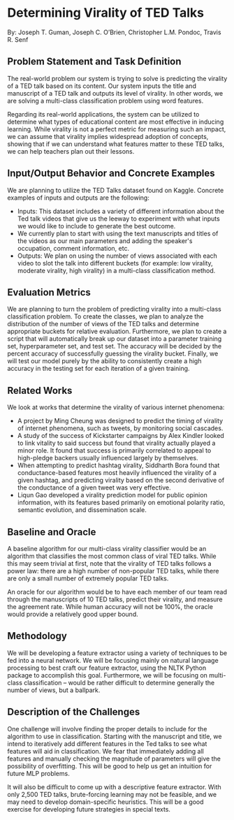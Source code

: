 # Determining Virality of TED Talks

By: Joseph T. Guman, Joseph C. O’Brien, Christopher L.M. Pondoc, Travis R. Senf

## Problem Statement and Task Definition
The real-world problem our system is trying to solve is predicting the virality of a TED talk based on its content. Our system inputs the title and manuscript of a TED talk and outputs its level of virality. In other words, we are solving a multi-class classification problem using word features.

Regarding its real-world applications, the system can be utilized to determine what types of educational content are most effective in inducing learning. While virality is not a perfect metric for measuring such an impact, we can assume that virality implies widespread adoption of concepts, showing that if we can understand what features matter to these TED talks, we can help teachers plan out their lessons.

## Input/Output Behavior and Concrete Examples
We are planning to utilize the TED Talks dataset found on Kaggle. Concrete examples of inputs and outputs are the following:
- Inputs: This dataset includes a variety of different information about the Ted talk videos that give us the leeway to experiment with what inputs we would like to include to generate the best outcome. 
- We currently plan to start with using the text manuscripts and titles of the videos as our main parameters and adding the speaker's occupation, comment information, etc. 
- Outputs: We plan on using the number of views associated with each video to slot the talk into different buckets (for example: low virality, moderate virality, high virality) in a multi-class classification method.

## Evaluation Metrics
We are planning to turn the problem of predicting virality into a multi-class classification problem. To create the classes, we plan to analyze the distribution of the number of views of the TED talks and determine appropriate buckets for relative evaluation. Furthermore, we plan to create a script that will automatically break up our dataset into a parameter training set, hyperparameter set, and test set. The accuracy will be decided by the percent accuracy of successfully guessing the virality bucket. Finally, we will test our model purely by the ability to consistently create a high accuracy in the testing set for each iteration of a given training.

## Related Works
We look at works that determine the virality of various internet phenomena:
- A project by Ming Cheung was designed to predict the timing of virality of internet phenomena, such as tweets, by monitoring social cascades.
- A study of the success of Kickstarter campaigns by Alex Kindler looked to link vitality to said success but found that virality actually played a minor role. It found that success is primarily correlated to appeal to high-pledge backers usually influenced largely by themselves.
- When attempting to predict hashtag virality, Siddharth Bora found that conductance-based features most heavily influenced the virality of a given hashtag, and predicting virality based on the second derivative of the conductance of a given tweet was very effective.
- Liqun Gao developed a virality prediction model for public opinion information, with its features based primarily on emotional polarity ratio, semantic evolution, and dissemination scale.

## Baseline and Oracle
A baseline algorithm for our multi-class virality classifier would be an algorithm that classifies the most common class of viral TED talks. While this may seem trivial at first, note that the virality of TED talks follows a power law: there are a high number of non-popular TED talks, while there are only a small number of extremely popular TED talks.

An oracle for our algorithm would be to have each member of our team read through the manuscripts of 10 TED talks, predict their virality, and measure the agreement rate. While human accuracy will not be 100%, the oracle would provide a relatively good upper bound.

## Methodology
We will be developing a feature extractor using a variety of techniques to be fed into a neural network. We will be focusing mainly on natural language processing to best craft our feature extractor, using the NLTK Python package to accomplish this goal. Furthermore, we will be focusing on multi-class classification – would be rather difficult to determine generally the number of views, but a ballpark.

## Description of the Challenges
One challenge will involve finding the proper details to include for the algorithm to use in classification. Starting with the manuscript and title, we intend to iteratively add different features in the Ted talks to see what features will aid in classification. We fear that immediately adding all features and manually checking the magnitude of parameters will give the possibility of overfitting. This will be good to help us get an intuition for future MLP problems.

It will also be difficult to come up with a descriptive feature extractor. With only 2,500 TED talks, brute-forcing learning may not be feasible, and we may need to develop domain-specific heuristics. This will be a good exercise for developing future strategies in special texts.